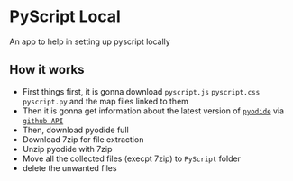 # PyScript Local
An app to help in setting up pyscript locally

## How it works

- First things first, it is gonna download `pyscript.js` `pyscript.css` `pyscript.py` and the map files linked to them
- Then it is gonna get information about the latest version of [`pyodide`](https://github.com/pyodide/pyodide) via [`github API`](https://docs.github.com/en/rest)
- Then, download pyodide full
- Download 7zip for file extraction
- Unzip pyodide with 7zip
- Move all the collected files (execpt 7zip) to `PyScript` folder
- delete the unwanted files
